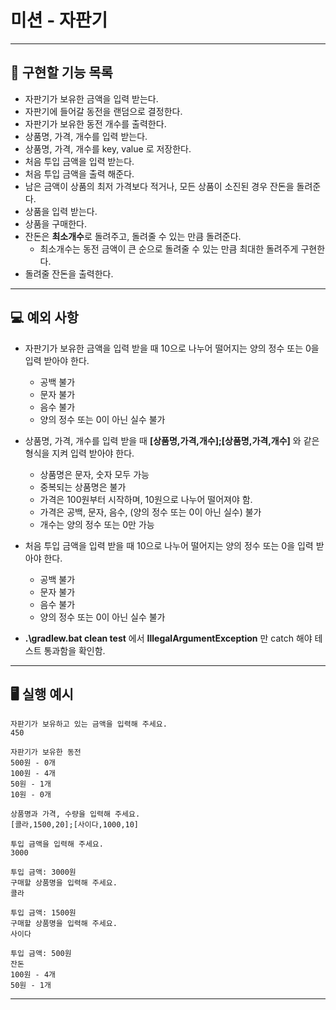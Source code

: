 # 미션 - 자판기

----

## 🚀 구현할 기능 목록
- 자판기가 보유한 금액을 입력 받는다.
- 자판기에 들어갈 동전을 랜덤으로 결정한다.
- 자판기가 보유한 동전 개수를 출력한다.
- 상품명, 가격, 개수를 입력 받는다.
- 상품명, 가격, 개수를 key, value 로 저장한다.
- 처음 투입 금액을 입력 받는다.
- 처음 투입 금액을 출력 해준다.
- 남은 금액이 상품의 최저 가격보다 적거나, 모든 상품이 소진된 경우 잔돈을 돌려준다.
- 상품을 입력 받는다.
- 상품을 구매한다.
- 잔돈은 **최소개수**로 돌려주고, 돌려줄 수 있는 만큼 돌려준다.
  * 최소개수는 동전 금액이 큰 순으로 돌려줄 수 있는 만큼 최대한 돌려주게 구현한다.
- 돌려줄 잔돈을 출력한다.
----
## 💻 예외 사항
- 자판기가 보유한 금액을 입력 받을 때 10으로 나누어 떨어지는 양의 정수 또는 0을 입력 받아야 한다.
  * 공백 불가
  * 문자 불가
  * 음수 불가
  * 양의 정수 또는 0이 아닌 실수 불가

- 상품명, 가격, 개수를 입력 받을 때 **[상품명,가격,개수];[상품명,가격,개수]** 와 같은 형식을 지켜 입력 받아야 한다.
  * 상품명은 문자, 숫자 모두 가능
  * 중복되는 상품명은 불가
  * 가격은 100원부터 시작하며, 10원으로 나누어 떨어져야 함.
  * 가격은 공백, 문자, 음수, (양의 정수 또는 0이 아닌 실수) 불가
  * 개수는 양의 정수 또는 0만 가능

- 처음 투입 금액을 입력 받을 때 10으로 나누어 떨어지는 양의 정수 또는 0을 입력 받아야 한다.
  * 공백 불가
  * 문자 불가
  * 음수 불가
  * 양의 정수 또는 0이 아닌 실수 불가

- **.\gradlew.bat clean test** 에서 **IllegalArgumentException** 만 catch 해야 테스트 통과함을 확인함.
----
## 🖥 실행 예시

```
자판기가 보유하고 있는 금액을 입력해 주세요.
450

자판기가 보유한 동전
500원 - 0개
100원 - 4개
50원 - 1개
10원 - 0개

상품명과 가격, 수량을 입력해 주세요.
[콜라,1500,20];[사이다,1000,10]

투입 금액을 입력해 주세요.
3000

투입 금액: 3000원
구매할 상품명을 입력해 주세요.
콜라

투입 금액: 1500원
구매할 상품명을 입력해 주세요.
사이다

투입 금액: 500원
잔돈
100원 - 4개
50원 - 1개
```

---

